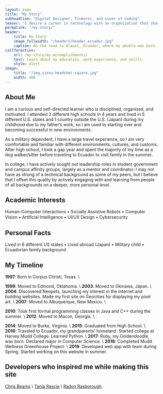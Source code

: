 ```yaml
---
layout: page
title: "My Story"
subheadline: "Digital Designer, Tinkerer, and Lover of Coding"
teaser: "I desire a career in technology with an organization that shares my passion for powerful, efficient, and elegant design."
permalink: "/my-story/"
header:
    title: My Story
    image_fullwidth: "/headers/header_ecuador.jpg"
    caption: On the road to Alausí, Ecuador, where my abuela was born.
callforaction: 
    url: /my-story/my-accomplishments/
    text: Learn about my education, work experience, and skills.
    style: alert
image:
    title: "/img_siena-headshot-square.jpg"
    width: 400
---
```

## About Me
I am a curious and self-directed learner who is disciplined, organized, and motivated. I attended 3 different high schools in 4 years and lived in 5 different U.S. states and 1 country outside the U.S. (Japan) during my childhood due to my father’s work, so I am used to starting over and becoming successful in new environments.

As a military dependent, I have a large travel experience, so I am very comfortable and familiar with different environments, cultures, and customs. After high school, I took a gap year and spent the majority of my time as a dog walker/sitter before traveling to Ecuador to visit family in the summer.

In college, I have actively sought out leadership roles in student government and campus affinity groups, largely as a mentor and coordinator. I may not have as strong of a technical background as some of my peers, but I believe that I offset this quality by actively engaging with and learning from people of all backgrounds on a deeper, more personal level.

## Academic Interests
Human-Computer Interactions • Socially Assistive Robots • Computer Vision • Artiﬁcial Intelligence • UI/UX Design • Cybersecurity

## Personal Facts
Lived in 6 different US states • Lived abroad (Japan) • Military child • Ecuadorian family background

## My Timeline
__1997__: Born in Corpus Christi, Texas. \\
<!---__199?__: Father bought first Mac \\ --->
__1999__: Moved to Edmond, Oklahoma. \\
__2003__: Moved to Okinawa, Japan. \\
__2004__: Discovered Neopets, launching my interest in the internet and building websites. Made my first site on Geocities for displaying my pixel art. \\
__2007__: Moved to Albuquerque, New Mexico. \\
<!---__????__: Get my first windows laptop \\ --->
__2010__: Took first formal programming classes in Java and C++ during the summer. \\
__2012__: Moved to Macon, Georgia. \\
<!---__20??__: \\ --->
__2014__: Moved to Burke, Virginia. \\
__2015__: Graduated from High School. \\
__2016__: Traveled to Ecuador, my grandparents' homeland. Started college at Harvey Mudd College. Learned Python. \\
__2017__: Ruby, my Goldendoodle, was born. Declared major in Computer Science. \\
__2018__: Completed Mudd Wellness Greenhouse Project. \\
__2019__: Developed web app with team during Spring. Started working on this website in summer.

## Developers who inspired me while making this site
[Chris Beams](https://chris.beams.io/) \\
[Tania Rascia](https://www.taniarascia.com) \\
[Radon Rasborough](https://intuitiveexplanations.com)